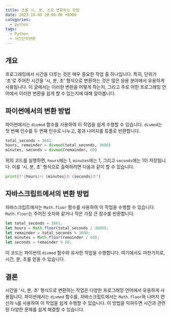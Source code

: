 ```yaml
---
title: 초를 시, 분, 초로 변환하는 방법
date: 2023-10-09 20:00:00 +0900
categories:
  - python
tags:
  - Python
  - 시간단위변환
---
```

## 개요

프로그래밍에서 시간을 다루는 것은 매우 중요한 작업 중 하나입니다. 특히, 단위가 '초'로 주어진 시간을 '시, 분, 초' 형식으로 변환하는 것은 많은 응용 분야에서 유용하게 사용됩니다. 이 글에서는 이러한 변환을 어떻게 하는지, 그리고 주로 어떤 프로그래밍 언어에서 이러한 변환을 쉽게 할 수 있는지에 대해 알아봅니다.

## 파이썬에서의 변환 방법

파이썬에서는 `divmod` 함수를 사용하여 이 작업을 쉽게 수행할 수 있습니다. `divmod`는 첫 번째 인수를 두 번째 인수로 나누고, 몫과 나머지를 튜플로 반환합니다.

```python
total_seconds = 3661
hours, remainder = divmod(total_seconds, 3600)
minutes, seconds = divmod(remainder, 60)
```

위의 코드를 실행하면, `hours`에는 1, `minutes`에는 1, 그리고 `seconds`에는 1이 저장됩니다. 이를 '시, 분, 초' 형식으로 출력하려면 다음과 같이 할 수 있습니다.

```python
print(f"{hours}시 {minutes}분 {seconds}초")
```

## 자바스크립트에서의 변환 방법

자바스크립트에서는 `Math.floor` 함수를 사용하여 이 작업을 수행할 수 있습니다. `Math.floor`는 주어진 숫자와 같거나 작은 가장 큰 정수를 반환합니다.

```javascript
let total_seconds = 3661;
let hours = Math.floor(total_seconds / 3600);
let remainder = total_seconds % 3600;
let minutes = Math.floor(remainder / 60);
let seconds = remainder % 60;
```

이 코드는 파이썬의 `divmod` 함수와 유사한 작업을 수행합니다. 여기에서도 마찬가지로, 시간, 분, 초를 얻을 수 있습니다.

## 결론

시간을 '시, 분, 초' 형식으로 변환하는 작업은 다양한 프로그래밍 언어에서 유용하게 사용됩니다. 파이썬에서는 `divmod` 함수를, 자바스크립트에서는 `Math.floor`와 나머지 연산자 `%`를 사용하여 이 작업을 쉽게 수행할 수 있습니다. 이 방법을 익혀두면 시간과 관련된 다양한 문제를 쉽게 해결할 수 있습니다.